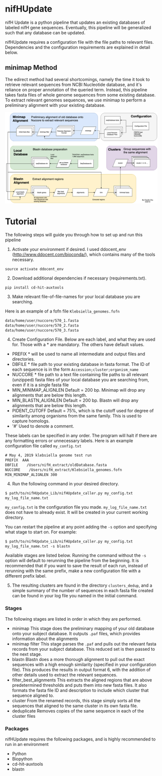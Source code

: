 # nifHUpdate
nifH Update is a python pipeline that updates an existing databases of labeled nifH gene sequences. 
Eventually, this pipeline will be generalized such that any database can be updated. 

nifHUpdate requires a configuration file with the file paths to relevant files. Dependencies and the configuration requirements are explained in detail below.

## minimap Method
The edirect method had several shortcomings, namely the time it took to retrieve relevant sequences from NCBI Nucleotide database, and it's reliance on proper annotation of the queried term. Instead, this pipeline takes fasta files of whole genome sequences from some existing database. To extract relevant genomes sequences, we use minimap to perform a preliminary alignment with your existing database. 

![Pipeline Illustration](/nifHupdate_minimap.png?raw=true "nifHupdate pipeline structure")

# Tutorial
The following steps will guide you through how to set up and run this pipeline

1) Activate your environment if desired. I used ddocent_env (http://www.ddocent.com/bioconda/), which contains many of the tools necessary.
```
source activate ddocent_env
```
2) Download additional dependencies if necessary (requirements.txt). 
```
pip install cd-hit-auxtools
```
3) Make relevant file-of-file-names for your local database you are searching.

Here is an example of a fofn file `Klebsiella_genomes.fofn`
```
data/home/user/nuccore/570_1.fasta
data/home/user/nuccore/570_2.fasta
data/home/user/nuccore/570_3.fasta
```
4) Create Configuration File. Below are each label, and what they are used for. Those with a * are mandatory. The others have default values. 
- PREFIX * will be used to name all intermediate and output files and directories.
- DBFILE * file path to your existing database in fasta format. The ID of each sequence is in the form `Accession;cluster;organism_name`
- NUCCORE * file path to a text file containing file paths to all relevant (unzipped) fasta files of your local database you are searching from, even if it is a single fasta file
- MIN_MINIMAP_ALIGNLEN Default = 200 bp. Minimap will drop any alignments that are below this length.
- MIN_BLASTN_ALIGNLEN Default = 200 bp. Blastn will drop any alignments that are below this length.
- PIDENT_CUTOFF Default = 75%, which is the cutoff used for degree of similarity among organisms from the same family. This is used to capture homologs. 
- '#' Used to denote a comment. 

These labels can be specified in any order. The program will halt if there are any formatting errors or unnecessary labels. Here is an example configuration file called `my_config.txt`
```
# May 4, 2019 klebsiella genome test run
PREFIX  AAA
DBFILE    /Users/nifH_extract/oldDatabase.fasta
NUCCORE    /Users/nifH_extract/Klebsiella_genomes.fofn
MIN_MINIMAP_ALIGNLEN 300
```

4) Run the following command in your desired directory.

```
$ path/to/nifHUpdate_Lib/nifHUpdate_caller.py my_config.txt my_log_file_name.txt
```
`my_config.txt` is the configuration file you made. `my_log_file_name.txt` does not have to already exist. It will be created in your current working directory.

You can restart the pipeline at any point adding the `-s` option and specifying what stage to start on. For example:

```
$ path/to/nifHUpdate_Lib/nifHUpdate_caller.py my_config.txt my_log_file_name.txt -s blastn
```
Available stages are listed below. Running the command without the `-s` option will default to rerunning the pipeline from the beginning. It is recommended that if you want to save the result of each run, instead of rerunning with the same prefix, make a new configuration file with a different prefix label. 

5) The resulting clusters are found in the directory `clusters_dedup`, and a simple summary of the number of sequences in each fasta file created can be found in your log file you named in the initial command.

### Stages
The following stages are listed in order in which they are performed.
- minimap
  This stage does the preliminary mapping of your old database onto your subject database. It outputs `.paf` files, which provides information about the alignments
- minimap filter
  This stage parses the `.paf` and pulls out the relevant fasta records from your subject database. This reduced set is then passed to the next stage.
- blastn
  Blastn does a more thorough alignment to pull out the exact sequences with a high enough similarity (specified in your configuration file). This produces the results in output format 6, with the addition of other details used to extract the relevant sequences. 
- filter_best_alignments
  This extracts the aligned regions that are above predetermined thresholds and puts them into new fasta files. It also formats the fasta file ID and description to include which cluster that sequence aligned to. 
- cluster
  From the renamed records, this stage simply sorts all the sequences that aligned to the same cluster in its own fasta file.
- deduplicate
  Removes copies of the same sequence in each of the cluster files

### Packages
nifHUpdate requires the following packages, and is highly recommended to run in an environment
- Python 
- Biopython
- cd-hit-auxtools 
- blastn


